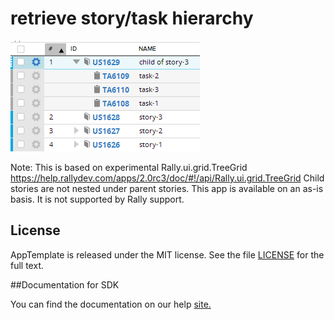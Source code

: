 retrieve story/task hierarchy
=========================

![](pic.png)

Note: This is based on experimental Rally.ui.grid.TreeGrid
https://help.rallydev.com/apps/2.0rc3/doc/#!/api/Rally.ui.grid.TreeGrid
Child stories are not nested under parent stories. 
This app is available on an as-is basis. It is not supported by Rally support.


## License

AppTemplate is released under the MIT license.  See the file [LICENSE](./LICENSE) for the full text.

##Documentation for SDK

You can find the documentation on our help [site.](https://help.rallydev.com/apps/2.0rc3/doc/)

